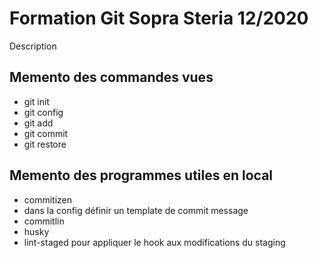 # Formation Git Sopra Steria 12/2020

Description

## Memento des commandes vues

- git init
- git config
- git add
- git commit
- git restore

## Memento des programmes utiles en local

- commitizen
- dans la config définir un template de commit message
- commitlin
- husky
- lint-staged pour appliquer le hook aux modifications du staging

